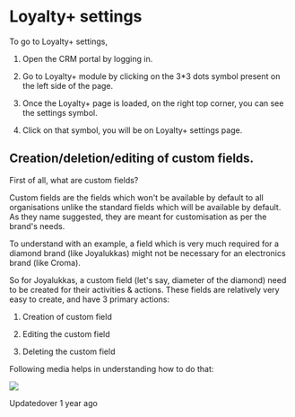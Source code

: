 # Loyalty+ settings

To go to Loyalty+ settings,

1. Open the CRM portal by logging in.

2. Go to Loyalty+ module by clicking on the 3*3 dots symbol present on the left side of the page.

3. Once the Loyalty+ page is loaded, on the right top corner, you can see the settings symbol.

4. Click on that symbol, you will be on Loyalty+ settings page.

## Creation/deletion/editing of custom fields.

First of all, what are custom fields?

Custom fields are the fields which won't be available by default to all organisations unlike the standard fields which will be available by default. As they name suggested, they are meant for customisation as per the brand's needs.

To understand with an example, a field which is very much required for a diamond brand (like Joyalukkas) might not be necessary for an electronics brand (like Croma).

So for Joyalukkas, a custom field (let's say, diameter of the diamond) need to be created for their activities & actions.  These fields are relatively very easy to create, and have 3 primary actions:

1. Creation of custom field

2. Editing the custom field

3. Deleting the custom field

Following media helps in understanding how to do that:

![](https://files.readme.io/875c8f3-Loyalty_-_8_May_2023.gif)

Updatedover 1 year ago